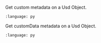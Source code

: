 Get custom metadata on a Usd Object.

``` {literalinclude} py_usd.py
:language: py
```

Get customData metadata on a Usd Object.
``` {literalinclude} py_usd_var1.py
:language: py
``` 